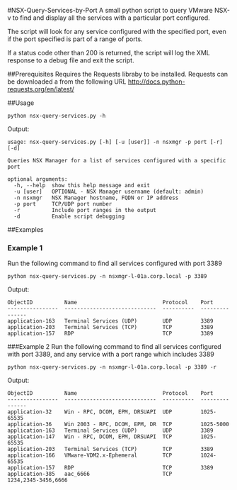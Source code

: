 #NSX-Query-Services-by-Port
A small python script to query VMware NSX-v to find and display all the services with a particular port configured.

The script will look for any service configured with the specified port, even if the port specified is part of a range of ports.

If a status code other than 200 is returned, the script will log the XML response to a debug file and exit the script.

##Prerequisites
Requires the Requests libraby to be installed. Requests can be downloaded a from the following URL
http://docs.python-requests.org/en/latest/

##Usage
```
python nsx-query-services.py -h
```
Output:
```
usage: nsx-query-services.py [-h] [-u [user]] -n nsxmgr -p port [-r] [-d]

Queries NSX Manager for a list of services configured with a specific port

optional arguments:
  -h, --help  show this help message and exit
  -u [user]   OPTIONAL - NSX Manager username (default: admin)
  -n nsxmgr   NSX Manager hostname, FQDN or IP address
  -p port     TCP/UDP port number
  -r          Include port ranges in the output
  -d          Enable script debugging
```
##Examples
### Example 1
Run the following command to find all services configured with port 3389
```
python nsx-query-services.py -n nsxmgr-l-01a.corp.local -p 3389
```
Output:
```
ObjectID          Name                           Protocol    Port
----------------  -----------------------------  ----------  ---------------
application-163   Terminal Services (UDP)        UDP         3389
application-203   Terminal Services (TCP)        TCP         3389
application-157   RDP                            TCP         3389
```
###Example 2
Run the following command to find all services configured with port 3389, and any service with a port range which includes 3389
```
python nsx-query-services.py -n nsxmgr-l-01a.corp.local -p 3389 -r
```
Output:
```
ObjectID          Name                           Protocol    Port
----------------  -----------------------------  ----------  ---------------
application-32    Win - RPC, DCOM, EPM, DRSUAPI  UDP         1025-65535
application-36    Win 2003 - RPC, DCOM, EPM, DR  TCP         1025-5000
application-163   Terminal Services (UDP)        UDP         3389
application-147   Win - RPC, DCOM, EPM, DRSUAPI  TCP         1025-65535
application-203   Terminal Services (TCP)        TCP         3389
application-166   VMware-VDM2.x-Ephemeral        TCP         1024-65535
application-157   RDP                            TCP         3389
application-385   aac_6666                       TCP         1234,2345-3456,6666
```
